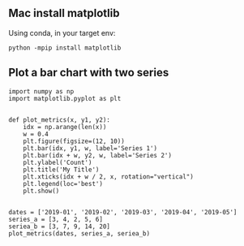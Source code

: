 ## Mac install matplotlib

Using conda, in your target env:

```
python -mpip install matplotlib
```

## Plot a bar chart with two series

```
import numpy as np
import matplotlib.pyplot as plt


def plot_metrics(x, y1, y2):
    idx = np.arange(len(x))
    w = 0.4
    plt.figure(figsize=(12, 10))
    plt.bar(idx, y1, w, label='Series 1')
    plt.bar(idx + w, y2, w, label='Series 2')
    plt.ylabel('Count')
    plt.title('My Title')
    plt.xticks(idx + w / 2, x, rotation="vertical")
    plt.legend(loc='best')
    plt.show()
    

dates = ['2019-01', '2019-02', '2019-03', '2019-04', '2019-05']
series_a = [3, 4, 2, 5, 6]
seriea_b = [3, 7, 9, 14, 20]
plot_metrics(dates, series_a, seriea_b)
```
